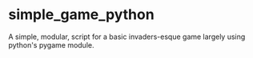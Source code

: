 # simple_game_python
A simple, modular, script for a basic invaders-esque game largely using python's pygame module.
